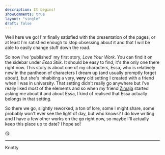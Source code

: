 ```yaml
---
description: It begins!
showComments: true
layout: "single"
draft: false
---
```


Well here we go! I'm finally satisfied with the presentation of the pages, or at least I'm satisfied enough to stop obsessing about it and that I will be able to easily change stuff down the road.

So now I've 'published' my first story, *Love Your Work*.  You can find it on the sidebar under *Essa Stiik*.  It should be easy to find, it's the only one there right now. This story is about one of my characters, Essa, who is relatively new in the pantheon of characters I dream up (and usually promptly forget about), but she's inhabiting a very, **very** old setting I created with a friend when I was in university. That setting didn't really go anywhere but I've really liked most of the elements and so when my friend [Zimaja](https://linktr.ee/zimaja) started asking me about it and about Essa, I kind of realised that Essa actually belongs in that setting.

So there we go, slightly reworked, a ton of lore, some I might share, some probably won't ever see the light of day, but who knows?  I do love writing and I have a few other works on the go right now, so maybe I'll actually keep this place up to date?  I hope so!

😘

***
<signature>Knotty</signature>
